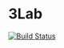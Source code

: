 # 3Lab
[![Build Status](https://semaphoreci.com/api/v1/group2-2/3lab/branches/master/shields_badge.svg)](https://semaphoreci.com/group2-2/3lab)
